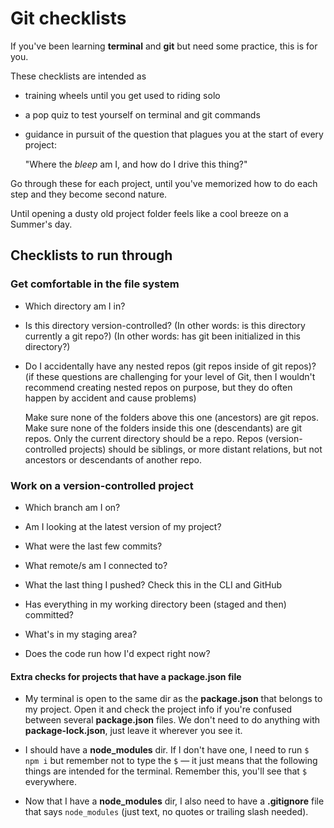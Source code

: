 # Git checklists

If you've been learning **terminal** and **git** but need some practice, this is for you.

These checklists are intended as

- training wheels until you get used to riding solo

- a pop quiz to test yourself on terminal and git commands

- guidance in pursuit of the question that plagues you at the start of every project:

  "Where the *bleep* am I, and how do I drive this thing?"

Go through these for each project, until you've memorized how to do each step and they become second nature.

Until opening a dusty old project folder feels like a cool breeze on a Summer's day.

## Checklists to run through

### Get comfortable in the file system

- Which directory am I in?

- Is this directory version-controlled?
  (In other words: is this directory currently a git repo?)
  (In other words: has git been initialized in this directory?)

- Do I accidentally have any nested repos (git repos inside of git repos)?
  (if these questions are challenging for your level of Git,
  then I wouldn't recommend creating nested repos on purpose,
  but they do often happen by accident and cause problems)
  
  Make sure none of the folders above this one (ancestors) are git repos.
  Make sure none of the folders inside this one (descendants) are git repos.
  Only the current directory should be a repo.
  Repos (version-controlled projects) should be siblings, or more distant relations,
  but not ancestors or descendants of another repo.

### Work on a version-controlled project

- Which branch am I on?

- Am I looking at the latest version of my project?

- What were the last few commits?

- What remote/s am I connected to?

- What the last thing I pushed? Check this in the CLI and GitHub

- Has everything in my working directory been (staged and then) committed?

- What's in my staging area?

- Does the code run how I'd expect right now?

#### Extra checks for projects that have a **package.json** file

- My terminal is open to the same dir as the **package.json** that belongs to my project.
Open it and check the project info if you're confused between several **package.json** files.
We don't need to do anything with **package-lock.json**, just leave it wherever you see it.

- I should have a **node_modules** dir.
If I don't have one, I need to run `$ npm i` but remember not to type the `$` — it just means
that the following things are intended for the terminal. Remember this, you'll see that `$` everywhere.

- Now that I have a **node_modules** dir, I also need to have a **.gitignore** file that says `node_modules` (just text, no quotes or trailing slash needed).
